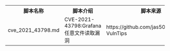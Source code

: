 <table>
<tr>
    <th>脚本名称</th>
    <th>脚本介绍</th>
    <th>脚本来源</th>
</tr>
<tr>
    <td>cve_2021_43798.md</td>
    <td>CVE-2021-43798:Grafana 任意文件读取漏洞</td>
    <td>https://github.com/jas502n/Grafana-VulnTips</td>
    <td>https://github.com/Mr-xn/CVE-2021-43798</td>
</tr>
